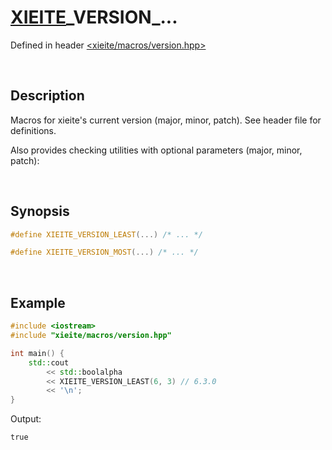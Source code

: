 # [XIEITE](../../macros.md)\_VERSION\_...
Defined in header [<xieite/macros/version.hpp>](../../../include/xieite/macros/version.hpp)

&nbsp;

## Description
Macros for xieite's current version (major, minor, patch). See header file for definitions.

Also provides checking utilities with optional parameters (major, minor, patch):

&nbsp;

## Synopsis
```cpp
#define XIEITE_VERSION_LEAST(...) /* ... */
```
```cpp
#define XIEITE_VERSION_MOST(...) /* ... */
```

&nbsp;

## Example
```cpp
#include <iostream>
#include "xieite/macros/version.hpp"

int main() {
    std::cout
        << std::boolalpha
        << XIEITE_VERSION_LEAST(6, 3) // 6.3.0
        << '\n';
}
```
Output:
```
true
```
